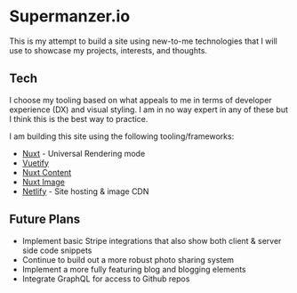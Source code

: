 # Supermanzer.io

This is my attempt to build a site using new-to-me technologies that I will use to showcase my projects, interests, and thoughts.

## Tech 
I choose my tooling based on what appeals to me in terms of developer experience (DX) and visual styling.  I am in no way expert in any of these but I think this is the best way to practice.

I am building this site using the following tooling/frameworks:
* [Nuxt](https://nuxt.com/)  - Universal Rendering mode
* [Vuetify](https://vuetifyjs.com/en/)
* [Nuxt Content](https://content.nuxt.com/)
* [Nuxt Image](https://image.nuxt.com/)
* [Netlify](https://www.netlify.com) - Site hosting & image CDN

## Future Plans
* Implement basic Stripe integrations that also show both client & server side code snippets
* Continue to build out a more robust photo sharing system
* Implement a more fully featuring blog and blogging elements
* Integrate GraphQL for access to Github repos
 
